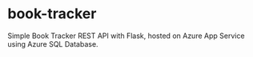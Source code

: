 # book-tracker
Simple Book Tracker REST API with Flask, hosted on Azure App Service using Azure SQL Database.
